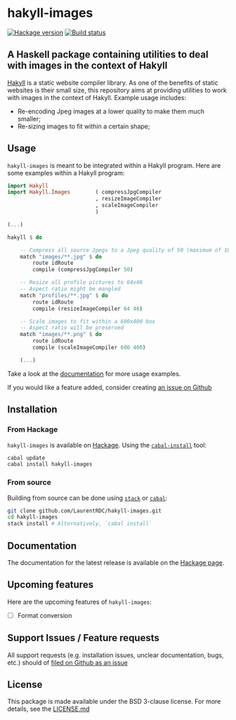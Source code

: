 # hakyll-images

[![Hackage version](https://img.shields.io/hackage/v/hakyll-images.svg)](http://hackage.haskell.org/package/hakyll-images) [![Build status](https://ci.appveyor.com/api/projects/status/kf12xsgrx1l26b3y?svg=true)](https://ci.appveyor.com/project/LaurentRDC/hakyll-images)

## A Haskell package containing utilities to deal with images in the context of Hakyll

[Hakyll](https://hackage.haskell.org/package/hakyll) is a static website compiler library. As one of the benefits of static websites is their small size, this repository aims at providing utilities to work with images in the context of Hakyll. Example usage includes:

* Re-encoding Jpeg images at a lower quality to make them much smaller;
* Re-sizing images to fit within a certain shape;

## Usage

`hakyll-images` is meant to be integrated within a Hakyll program. Here are some examples within a Hakyll program:

```haskell
import Hakyll
import Hakyll.Images        ( compressJpgCompiler
                            , resizeImageCompiler
                            , scaleImageCompiler
                            )

(...)

hakyll $ do

    -- Compress all source Jpegs to a Jpeg quality of 50 (maximum of 100)
    match "images/**.jpg" $ do
        route idRoute
        compile (compressJpgCompiler 50)

    -- Resize all profile pictures to 64x48
    -- Aspect ratio might be mangled
    match "profiles/**.jpg" $ do
        route idRoute
        compile (resizeImageCompiler 64 48)

    -- Scale images to fit within a 600x400 box
    -- Aspect ratio will be preserved
    match "images/**.png" $ do
        route idRoute
        compile (scaleImageCompiler 600 400)

    (...)
```

Take a look at the [documentation](hackage.haskell.org/package/hakyll-images) for more usage examples.

If you would like a feature added, consider creating [an issue on Github](https://github.com/LaurentRDC/hakyll-images/issues/)

## Installation

### From Hackage

`hakyll-images` is available on [Hackage](https://hackage.haskell.org). Using the [`cabal-install`](https://www.haskell.org/cabal/) tool:

```bash
cabal update
cabal install hakyll-images
```

### From source

Building from source can be done using [`stack`](https://docs.haskellstack.org/en/stable/README/) or [`cabal`](https://www.haskell.org/cabal/):

```bash
git clone github.com/LaurentRDC/hakyll-images.git
cd hakyll-images
stack install # Alternatively, `cabal install`
```

## Documentation

The documentation for the latest release is available on the [Hackage page](http://hackage.haskell.org/package/hakyll-images/). 

## Upcoming features

Here are the upcoming features of `hakyll-images`:

- [ ] Format conversion

## Support  Issues / Feature requests

All support requests (e.g. installation issues, unclear documentation, bugs, etc.) should of [filed on Github as an issue](https://github.com/LaurentRDC/hakyll-images/issues/)

## License

This package is made available under the BSD 3-clause license. For more details, see the [LICENSE.md](https://github.com/LaurentRDC/hakyll-images/blob/master/LICENSE.md)